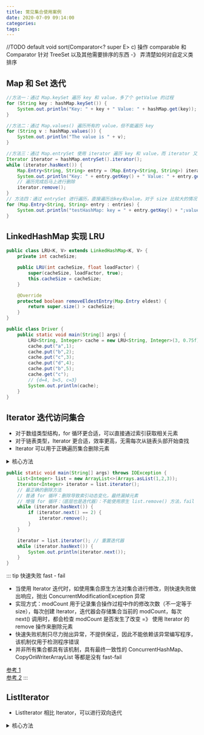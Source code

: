 ```yaml
---
title: 常见集合使用案例
date: 2020-07-09 09:14:00
categories: 
tags:
---
```

//TODO
default void sort​(Comparator<? super E> c) 操作
comparable 和 Comparator 针对 TreeSet 以及其他需要排序的东西 -》 弄清楚如何对自定义类排序

## Map 和 Set 迭代

```java
//方法一：通过 Map.keySet 遍历 key 和 value，多了个 getValue 的过程
for (String key : hashMap.keySet()) {
    System.out.println("Key: " + key + " Value: " + hashMap.get(key));
}

//方法二：通过 Map.values() 遍历所有的 value，但不能遍历 key
for (String v : hashMap.values()) {
    System.out.println("The value is " + v);
}

//方法三：通过 Map.entrySet 使用 iterator 遍历 key 和 value，而 iterator 又是要取出 entrySet的，相当于又多了一步。但其最大的特点是适用于一边遍历一边删除的场景。不需要用一个 set 先保存下来再删除了。
Iterator iterator = hashMap.entrySet().iterator();
while (iterator.hasNext()) {
    Map.Entry<String, String> entry = (Map.Entry<String, String>) iterator.next();
    System.out.println("Key: " + entry.getKey() + " Value: " + entry.getValue());
    // 遍历完成后马上进行删除
    iterator.remove();
}
// 方法四：通过 entrySet 进行遍历，直接遍历出key和value。对于 size 比较大的情况下，又需要全部遍历的时候，效率是最高的。
for (Map.Entry<String, String> entry : entries) {
    System.out.println("testHashMap: key = " + entry.getKey() + ";value = " + entry.getValue());
}
```

## LinkedHashMap 实现 LRU
```java
public class LRU<K, V> extends LinkedHashMap<K, V> {
    private int cacheSize;

    public LRU(int cacheSize, float loadFactor) {
        super(cacheSize, loadFactor, true);
        this.cacheSize = cacheSize;
    }

    @Override
    protected boolean removeEldestEntry(Map.Entry eldest) {
        return super.size() > cacheSize;
    }
}

public class Driver {
    public static void main(String[] args) {
        LRU<String, Integer> cache = new LRU<String, Integer>(3, 0.75f);
        cache.put("a",1);
        cache.put("b",2);
        cache.put("c",3);
        cache.put("d",4);
        cache.put("b",5);
        cache.get("c");
        // {d=4, b=5, c=3}
        System.out.println(cache);
    }
}
```

## Iterator 迭代访问集合
- 对于数组类型结构，for 循环更合适，可以直接通过索引获取相关元素
- 对于链表类型，Iterator 更合适，效率更高，无需每次从链表头部开始查找
- Iterator 可以用于正确遍历集合删除元素

<details>
<summary>核心方法</summary>

```java
// since 1.2
public Interface Iterator<E> {
    default void forEachRemaining​(Consumer<? super E> action)   
    boolean hasNext()   
    E next()  
    default void remove()  // 删除上一个next()返回的元素
}
```

</details>


```java
public static void main(String[] args) throws IOException {
    List<Integer> list = new ArrayList<>(Arrays.asList(1,2,3));
    Iterator<Integer> iterator = list.iterator();
    // 最正确的删除方法
    // 普通 for 循环：删除导致索引动态变化，最终漏掉元素
    // 增强 for 循环：（底层也是迭代器）：不能使用原生 list.remove() 方法，fail - fast
    while (iterator.hasNext()) {
        if (iterator.next() == 2) {
            iterator.remove();
        }
    }

    iterator = list.iterator(); // 重置迭代器
    while (iterator.hasNext()) {
        System.out.println(iterator.next());
    } 
}
```


::: tip 快速失败 fast - fail
- 当使用 Iterator 迭代时，如使用集合原生方法对集合进行修改，则快速失败做出响应，抛出 ConcurrentModificationException 异常
- 实现方式：modCount 用于记录集合操作过程中作的修改次数（不一定等于 size），每次创建 Iterator，迭代器会存储集合当前的 modCount，每次 next() 调用时，都会检查 modCount 是否发生了改变 =》 使用 Iterator 的 remove 操作来删除元素
- 快速失败机制只尽力抛出异常，不提供保证，因此不能依赖该异常编写程序，该机制仅用于检测程序错误
- 并非所有集合都具有该机制，具有最终一致性的 ConcurrentHashMap、CopyOnWriterArrayList 等都是没有 fast-fail

[参考 1](https://blog.csdn.net/zymx14/article/details/78394464)  
[参考 2](https://www.cnblogs.com/tong-yuan/p/HashSet.html)
:::




## ListIterator
- ListIterator 相比 Iterator，可以进行双向迭代

<details>
<summary>核心方法</summary>

```java
public interface ListIterator<E> extends Iterator<E> {
    boolean hasNext()
    E next()
    int nextIndex()

    boolean hasPrevious()
    E previous()
    int previousIndex()

    void remove()
    void add​(E e)
    void set​(E e)  // 替换上一次next或者previous返回的元素
}
```

</details>



